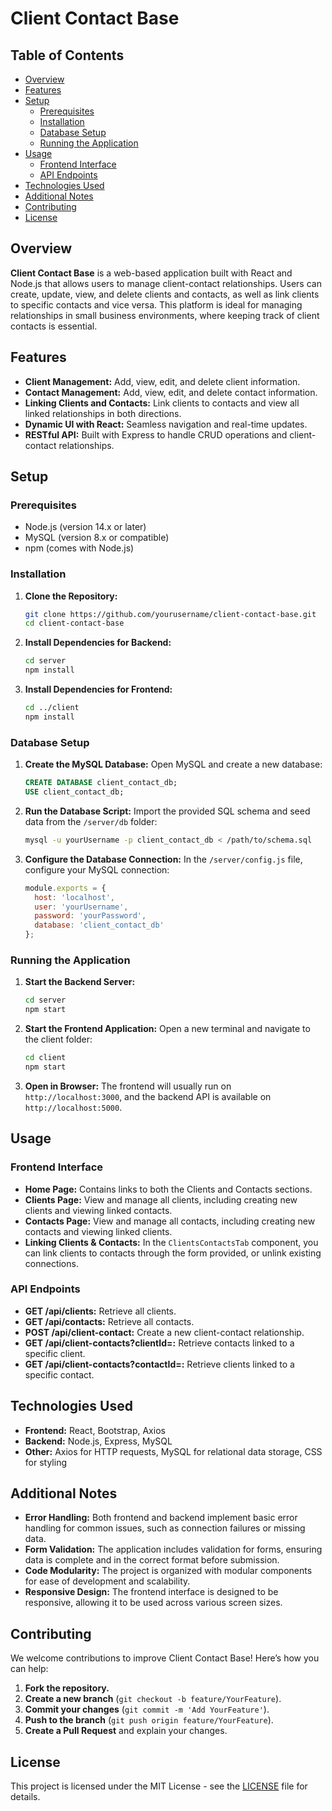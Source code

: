 
# Client Contact Base

## Table of Contents
- [Overview](#overview)
- [Features](#features)
- [Setup](#setup)
  - [Prerequisites](#prerequisites)
  - [Installation](#installation)
  - [Database Setup](#database-setup)
  - [Running the Application](#running-the-application)
- [Usage](#usage)
  - [Frontend Interface](#frontend-interface)
  - [API Endpoints](#api-endpoints)
- [Technologies Used](#technologies-used)
- [Additional Notes](#additional-notes)
- [Contributing](#contributing)
- [License](#license)

## Overview
**Client Contact Base** is a web-based application built with React and Node.js that allows users to manage client-contact relationships. Users can create, update, view, and delete clients and contacts, as well as link clients to specific contacts and vice versa. This platform is ideal for managing relationships in small business environments, where keeping track of client contacts is essential.

## Features
- **Client Management:** Add, view, edit, and delete client information.
- **Contact Management:** Add, view, edit, and delete contact information.
- **Linking Clients and Contacts:** Link clients to contacts and view all linked relationships in both directions.
- **Dynamic UI with React:** Seamless navigation and real-time updates.
- **RESTful API:** Built with Express to handle CRUD operations and client-contact relationships.

## Setup

### Prerequisites
- Node.js (version 14.x or later)
- MySQL (version 8.x or compatible)
- npm (comes with Node.js)
  
### Installation

1. **Clone the Repository:**
   ```bash
   git clone https://github.com/yourusername/client-contact-base.git
   cd client-contact-base
   ```

2. **Install Dependencies for Backend:**
   ```bash
   cd server
   npm install
   ```

3. **Install Dependencies for Frontend:**
   ```bash
   cd ../client
   npm install
   ```

### Database Setup
1. **Create the MySQL Database:**
   Open MySQL and create a new database:
   ```sql
   CREATE DATABASE client_contact_db;
   USE client_contact_db;
   ```

2. **Run the Database Script:**
   Import the provided SQL schema and seed data from the `/server/db` folder:
   ```bash
   mysql -u yourUsername -p client_contact_db < /path/to/schema.sql
   ```

3. **Configure the Database Connection:**
   In the `/server/config.js` file, configure your MySQL connection:
   ```javascript
   module.exports = {
     host: 'localhost',
     user: 'yourUsername',
     password: 'yourPassword',
     database: 'client_contact_db'
   };
   ```

### Running the Application

1. **Start the Backend Server:**
   ```bash
   cd server
   npm start
   ```

2. **Start the Frontend Application:**
   Open a new terminal and navigate to the client folder:
   ```bash
   cd client
   npm start
   ```

3. **Open in Browser:**
   The frontend will usually run on `http://localhost:3000`, and the backend API is available on `http://localhost:5000`.

## Usage

### Frontend Interface
- **Home Page:** Contains links to both the Clients and Contacts sections.
- **Clients Page:** View and manage all clients, including creating new clients and viewing linked contacts.
- **Contacts Page:** View and manage all contacts, including creating new contacts and viewing linked clients.
- **Linking Clients & Contacts:** In the `ClientsContactsTab` component, you can link clients to contacts through the form provided, or unlink existing connections.

### API Endpoints
- **GET /api/clients:** Retrieve all clients.
- **GET /api/contacts:** Retrieve all contacts.
- **POST /api/client-contact:** Create a new client-contact relationship.
- **GET /api/client-contacts?clientId=:** Retrieve contacts linked to a specific client.
- **GET /api/client-contacts?contactId=:** Retrieve clients linked to a specific contact.

## Technologies Used
- **Frontend:** React, Bootstrap, Axios
- **Backend:** Node.js, Express, MySQL
- **Other:** Axios for HTTP requests, MySQL for relational data storage, CSS for styling

## Additional Notes
- **Error Handling:** Both frontend and backend implement basic error handling for common issues, such as connection failures or missing data.
- **Form Validation:** The application includes validation for forms, ensuring data is complete and in the correct format before submission.
- **Code Modularity:** The project is organized with modular components for ease of development and scalability.
- **Responsive Design:** The frontend interface is designed to be responsive, allowing it to be used across various screen sizes.

## Contributing
We welcome contributions to improve Client Contact Base! Here’s how you can help:
1. **Fork the repository.**
2. **Create a new branch** (`git checkout -b feature/YourFeature`).
3. **Commit your changes** (`git commit -m 'Add YourFeature'`).
4. **Push to the branch** (`git push origin feature/YourFeature`).
5. **Create a Pull Request** and explain your changes.

## License
This project is licensed under the MIT License - see the [LICENSE](LICENSE) file for details.
